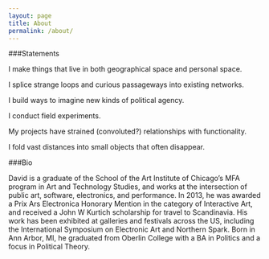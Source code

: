 ```yaml
---
layout: page
title: About
permalink: /about/
---
```

###Statements

I make things that live in both geographical space and personal space.

I splice strange loops and curious passageways into existing networks.

I build ways to imagine new kinds of political agency.

I conduct field experiments.

My projects have strained (convoluted?) relationships with functionality.

I fold vast distances into small objects that often disappear.


###Bio

David is a graduate of the School of the Art Institute of Chicago’s MFA program in Art and Technology Studies, and works at the intersection of public art, software, electronics, and performance. In 2013, he was awarded a Prix Ars Electronica Honorary Mention in the category of Interactive Art, and received a John W Kurtich scholarship for travel to Scandinavia. His work has been exhibited at galleries and festivals across the US, including the International Symposium on Electronic Art and Northern Spark. Born in Ann Arbor, MI, he graduated from Oberlin College with a BA in Politics and a focus in Political Theory.


